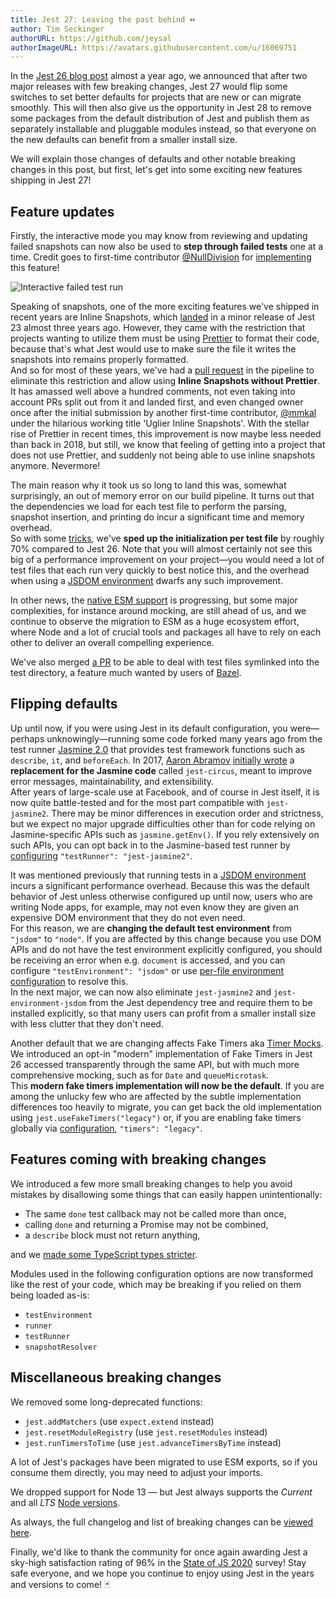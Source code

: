 ```yaml
---
title: Jest 27: Leaving the past behind ⏩
author: Tim Seckinger
authorURL: https://github.com/jeysal
authorImageURL: https://avatars.githubusercontent.com/u/16069751
---
```


In the [Jest 26 blog post](https://jestjs.io/blog/2020/05/05/jest-26) almost a year ago, we announced that after two major releases with few breaking changes, Jest 27 would flip some switches to set better defaults for projects that are new or can migrate smoothly. This will then also give us the opportunity in Jest 28 to remove some packages from the default distribution of Jest and publish them as separately installable and pluggable modules instead, so that everyone on the new defaults can benefit from a smaller install size.

We will explain those changes of defaults and other notable breaking changes in this post, but first, let's get into some exciting new features shipping in Jest 27!

<!--truncate-->

## Feature updates

Firstly, the interactive mode you may know from reviewing and updating failed snapshots can now also be used to **step through failed tests** one at a time. Credit goes to first-time contributor [@NullDivision](https://github.com/NullDivision) for [implementing](https://github.com/facebook/jest/pull/10858) this feature!

![Interactive failed test run](/img/blog/27-interactive-failures.png)

Speaking of snapshots, one of the more exciting features we've shipped in recent years are Inline Snapshots, which [landed](https://github.com/facebook/jest/pull/6380) in a minor release of Jest 23 almost three years ago. However, they came with the restriction that projects wanting to utilize them must be using [Prettier](https://prettier.io/) to format their code, because that's what Jest would use to make sure the file it writes the snapshots into remains properly formatted.  
And so for most of these years, we've had a [pull request](https://github.com/facebook/jest/pull/7792) in the pipeline to eliminate this restriction and allow using **Inline Snapshots without Prettier**. It has amassed well above a hundred comments, not even taking into account PRs split out from it and landed first, and even changed owner once after the initial submission by another first-time contributor, [@mmkal](https://github.com/mmkal) under the hilarious working title 'Uglier Inline Snapshots'. With the stellar rise of Prettier in recent times, this improvement is now maybe less needed than back in 2018, but still, we know that feeling of getting into a project that does not use Prettier, and suddenly not being able to use inline snapshots anymore. Nevermore!

The main reason why it took us so long to land this was, somewhat surprisingly, an out of memory error on our build pipeline. It turns out that the dependencies we load for each test file to perform the parsing, snapshot insertion, and printing do incur a significant time and memory overhead.  
So with some [tricks](https://github.com/facebook/jest/issues/9898), we've **sped up the initialization per test file** by roughly 70% compared to Jest 26. Note that you will almost certainly not see this big of a performance improvement on your project—you would need a lot of test files that each run very quickly to best notice this, and the overhead when using a [JSDOM environment](https://jestjs.io/docs/en/configuration#testenvironment-string) dwarfs any such improvement.

In other news, the [native ESM support](https://github.com/facebook/jest/issues/9430) is progressing, but some major complexities, for instance around mocking, are still ahead of us, and we continue to observe the migration to ESM as a huge ecosystem effort, where Node and a lot of crucial tools and packages all have to rely on each other to deliver an overall compelling experience.

<!-- TODO pending merge https://github.com/facebook/jest/pull/9351 -->

We've also merged [a PR](https://github.com/facebook/jest/pull/9351) to be able to deal with test files symlinked into the test directory, a feature much wanted by users of [Bazel](https://bazel.build/).

## Flipping defaults

Up until now, if you were using Jest in its default configuration, you were—perhaps unknowingly—running some code forked many years ago from the test runner [Jasmine 2.0](https://jasmine.github.io/2.0/introduction) that provides test framework functions such as `describe`, `it`, and `beforeEach`. In 2017, [Aaron Abramov](https://github.com/aaronabramov) [initially wrote](https://github.com/facebook/jest/pull/3668) a **replacement for the Jasmine code** called `jest-circus`, meant to improve error messages, maintainability, and extensibility.  
After years of large-scale use at Facebook, and of course in Jest itself, it is now quite battle-tested and for the most part compatible with `jest-jasmine2`. There may be minor differences in execution order and strictness, but we expect no major upgrade difficulties other than for code relying on Jasmine-specific APIs such as `jasmine.getEnv()`. If you rely extensively on such APIs, you can opt back in to the Jasmine-based test runner by [configuring](https://jestjs.io/docs/en/configuration#testrunner-string) `"testRunner": "jest-jasmine2"`.

It was mentioned previously that running tests in a [JSDOM environment](https://jestjs.io/docs/en/configuration#testenvironment-string) incurs a significant performance overhead. Because this was the default behavior of Jest unless otherwise configured up until now, users who are writing Node apps, for example, may not even know they are given an expensive DOM environment that they do not even need.  
For this reason, we are **changing the default test environment** from `"jsdom"` to `"node"`. If you are affected by this change because you use DOM APIs and do not have the test environment explicitly configured, you should be receiving an error when e.g. `document` is accessed, and you can configure `"testEnvironment": "jsdom"` or use [per-file environment configuration](https://jestjs.io/docs/en/configuration#testenvironment-string) to resolve this.  
In the next major, we can now also eliminate `jest-jasmine2` and `jest-environment-jsdom` from the Jest dependency tree and require them to be installed explicitly, so that many users can profit from a smaller install size with less clutter that they don't need.

Another default that we are changing affects Fake Timers aka [Timer Mocks](https://jestjs.io/docs/en/timer-mocks). We introduced an opt-in "modern" implementation of Fake Timers in Jest 26 accessed transparently through the same API, but with much more comprehensive mocking, such as for `Date` and `queueMicrotask`.  
This **modern fake timers implementation will now be the default**. If you are among the unlucky few who are affected by the subtle implementation differences too heavily to migrate, you can get back the old implementation using `jest.useFakeTimers("legacy")` or, if you are enabling fake timers globally via [configuration](https://jestjs.io/docs/en/configuration#timers-string), `"timers": "legacy"`.

## Features coming with breaking changes

We introduced a few more small breaking changes to help you avoid mistakes by disallowing some things that can easily happen unintentionally:

- The same `done` test callback may not be called more than once,
- calling `done` and returning a Promise may not be combined,
- a `describe` block must not return anything,

and we [made some TypeScript types stricter](https://github.com/facebook/jest/pull/10512).

Modules used in the following configuration options are now transformed like the rest of your code, which may be breaking if you relied on them being loaded as-is:

- `testEnvironment`
- `runner`
- `testRunner`
- `snapshotResolver` <!-- TODO pending merge https://github.com/facebook/jest/pull/8829 -->

## Miscellaneous breaking changes

We removed some long-deprecated functions:

- `jest.addMatchers` (use `expect.extend` instead)
- `jest.resetModuleRegistry` (use `jest.resetModules` instead)
- `jest.runTimersToTime` (use `jest.advanceTimersByTime` instead)

A lot of Jest's packages have been migrated to use ESM exports, so if you consume them directly, you may need to adjust your imports.

We dropped support for Node 13 — but Jest always supports the _Current_ and all _LTS_ [Node versions](https://nodejs.org/en/about/releases/).

As always, the full changelog and list of breaking changes can be [viewed here](https://github.com/facebook/jest/blob/master/CHANGELOG.md#2700).

Finally, we'd like to thank the community for once again awarding Jest a sky-high satisfaction rating of 96% in the [State of JS 2020](https://2020.stateofjs.com/en-US/technologies/testing/) survey! Stay safe everyone, and we hope you continue to enjoy using Jest in the years and versions to come! 🃏
